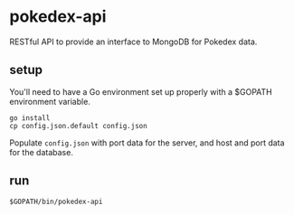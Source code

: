 # pokedex-api
RESTful API to provide an interface to MongoDB for Pokedex data.

## setup
You'll need to have a Go environment set up properly with a $GOPATH
environment variable.
```
go install
cp config.json.default config.json
```
Populate `config.json` with port data for the server, and host and
port data for the database.

## run
```
$GOPATH/bin/pokedex-api
```
